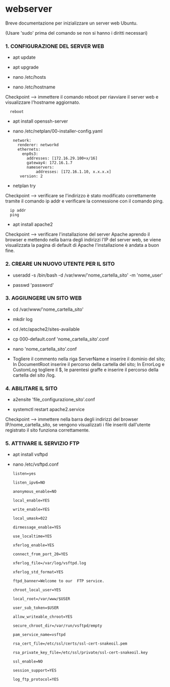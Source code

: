 # webserver
Breve documentazione per inizializzare un server web Ubuntu.

(Usare 'sudo' prima del comando se non si hanno i diritti necessari)

### 1. CONFIGURAZIONE DEL SERVER WEB

- apt update 

- apt upgrade

- nano /etc/hosts 

- nano /etc/hostname

Checkpoint --> immettere il comando reboot per riavviare il server web e visualizzare l'hostname aggiornato.

      reboot

- apt install openssh-server

- nano /etc/netplan/00-installer-config.yaml

      network:
        renderer: networkd
        ethernets:
          enp0s3:
            addresses: [172.16.29.100+x/16]
            gateway4: 172.16.1.7
            nameservers:
                addresses: [172.16.1.10, x.x.x.x]
         version: 2

- netplan try

Checkpoint --> verificare se l'indirizzo è stato modificato correttamente tramite il comando ip addr e verificare la connessione con il comando ping.

      ip addr
      ping

- apt install apache2

Checkpoint --> verificare l'installazione del server Apache aprendo il browser e mettendo nella barra degli indirizzi l'IP del server web, se viene visualizzata la pagina di default di Apache l'installazione è andata a buon fine.

### 2. CREARE UN NUOVO UTENTE PER IL SITO

- useradd -s /bin/bash -d /var/www/'nome_cartella_sito' -m 'nome_user'

- passwd 'password'

### 3. AGGIUNGERE UN SITO WEB

- cd /var/www/'nome_cartella_sito'

- mkdir log

- cd /etc/apache2/sites-available

- cp 000-default.conf 'nome_cartella_sito'.conf

- nano 'nome_cartella_sito'.conf

- Togliere il commento nella riga ServerName e inserire il dominio del sito; In DocumentRoot inserire il percorso della cartella del sito; In ErrorLog e CustomLog togliere il $, le parentesi graffe e inserire il percorso della cartella del sito /log.

### 4. ABILITARE IL SITO

- a2ensite 'file_configurazione_sito'.conf

- systemctl restart apache2.service

Checkpoint --> immettere nella barra degli indirizzi del browser IP/nome_cartella_sito, se vengono visualizzati i file inseriti dall'utente registrato il sito funziona correttamente.

### 5. ATTIVARE IL SERVIZIO FTP

- apt install vsftpd

- nano /etc/vsftpd.conf

      listen=yes

      listen_ipv6=NO

      anonymous_enable=NO

      local_enable=YES

      write_enable=YES

      local_umask=022

      dirmessage_enable=YES

      use_localtime=YES

      xferlog_enable=YES

      connect_from_port_20=YES

      xferlog_file=/var/log/vsftpd.log

      xferlog_std_format=YES

      ftpd_banner=Welcome to our  FTP service.

      chroot_local_user=YES

      local_root=/var/www/$USER

      user_sub_token=$USER

      allow_writeable_chroot=YES

      secure_chroot_dir=/var/run/vsftpd/empty

      pam_service_name=vsftpd

      rsa_cert_file=/etc/ssl/certs/ssl-cert-snakeoil.pem

      rsa_private_key_file=/etc/ssl/private/ssl-cert-snakeoil.key

      ssl_enable=NO

      session_support=YES

      log_ftp_protocol=YES

